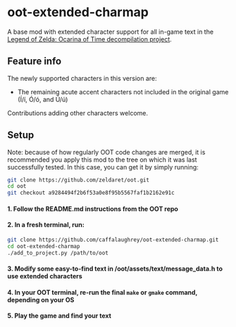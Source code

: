 # oot-extended-charmap
A base mod with extended character support for all in-game text in the [Legend of Zelda: Ocarina of Time decompilation project](https://github.com/zeldaret/oot).

## Feature info
The newly supported characters in this version are:
- The remaining acute accent characters not included in the original game (Í/í, Ó/ó, and Ú/ú)

Contributions adding other characters welcome.

## Setup
Note: because of how regularly OOT code changes are merged, it is recommended you apply this mod to the tree on which it
was last successfully tested. In this case, you can get it by simply running:
```bash
git clone https://github.com/zeldaret/oot.git
cd oot
git checkout a9284494f2b6f53a0e8f95b5567faf1b2162e91c
```

#### 1. Follow the README.md instructions from the OOT repo
#### 2. In a fresh terminal, run:
``` bash
git clone https://github.com/caffalaughrey/oot-extended-charmap.git
cd oot-extended-charmap
./add_to_project.py /path/to/oot
```
#### 3. Modify some easy-to-find text in /oot/assets/text/message_data.h to use extended characters
#### 4. In your OOT terminal, re-run the final `make` or `gmake` command, depending on your OS
#### 5. Play the game and find your text
